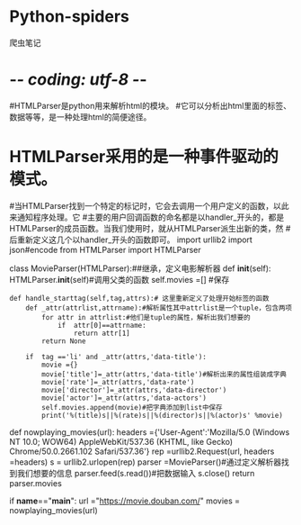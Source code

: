 # Python-spiders
爬虫笔记
# -*- coding: utf-8 -*-
#HTMLParser是python用来解析html的模块。
#它可以分析出html里面的标签、数据等等，是一种处理html的简便途径。
# HTMLParser采用的是一种事件驱动的模式。
#当HTMLParser找到一个特定的标记时，它会去调用一个用户定义的函数，以此来通知程序处理。它 #主要的用户回调函数的命名都是以handler_开头的，都是HTMLParser的成员函数。当我们使用时，就从HTMLParser派生出新的类，然 #后重新定义这几个以handler_开头的函数即可。
import urllib2
import json#encode
from HTMLParser import HTMLParser

class MovieParser(HTMLParser):##继承，定义电影解析器
    def __init__(self):
        HTMLParser.__init__(self)#调用父类的函数
        self.movies =[] #保存

    def handle_starttag(self,tag,attrs):# 这里重新定义了处理开始标签的函数
        def _attr(attrlist,attrname):#解析属性其中attrlist是一个tuple，包含两项
            for attr in attrlist:#他们是tuple的属性，解析出我们想要的
                if  attr[0]==attrname:
                    return attr[1]
            return None

        if  tag =='li' and _attr(attrs,'data-title'):
            movie ={}
            movie['title']=_attr(attrs,'data-title')#解析出来的属性组装成字典
            movie['rate']=_attr(attrs,'data-rate')
            movie['director']=_attr(attrs,'data-director')
            movie['actor']=_attr(attrs,'data-actors')
            self.movies.append(movie)#把字典添加到list中保存
            print('%(title)s||%(rate)s||%(director)s||%(actor)s' %movie)


def  nowplaying_movies(url):
    headers ={'User-Agent':'Mozilla/5.0 (Windows NT 10.0; WOW64) AppleWebKit/537.36 (KHTML, like Gecko) Chrome/50.0.2661.102 Safari/537.36'}
    rep =urllib2.Request(url, headers =headers)
    s = urllib2.urlopen(rep)
    parser  =MovieParser()#通过定义解析器找到我们想要的信息
    parser.feed(s.read())#把数据输入
    s.close()
    return parser.movies

if __name__=="__main__":
    url ="https://movie.douban.com/"
    movies = nowplaying_movies(url)
